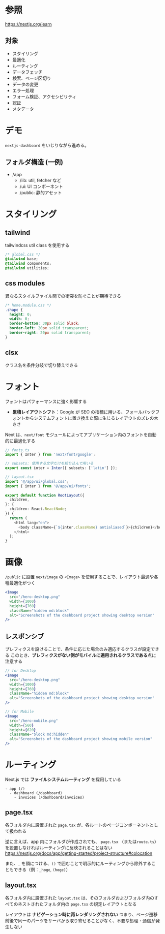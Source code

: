 # 参照
https://nextjs.org/learn

## 対象
- スタイリング
- 最適化
- ルーティング
- データフェッチ
- 検索、ページ区切り
- データの変更
- エラー処理
- フォーム検証、アクセシビリティ
- 認証
- メタデータ

# デモ
`nextjs-dashboard` をいじりながら進める。

## フォルダ構造 (一例)
- /app
  - /lib: util, fetcher など
  - /ui: UI コンポーネント
  - /public: 静的アセット
  
# スタイリング
## tailwind
tailwindcss util class を使用する
```css
/* global.css */
@tailwind base;
@tailwind components;
@tailwind utilities;
```

## css modules
異なるスタイルファイル間での衝突を防ぐことが期待できる
```css
/* home.module.css */
.shape {
  height: 0;
  width: 0;
  border-bottom: 30px solid black;
  border-left: 20px solid transparent;
  border-right: 20px solid transparent;
}
```

## clsx
クラス名を条件分岐で切り替えできる

# フォント
フォントはパフォーマンスに強く影響する
- **累積レイアウトシフト**：Google が SEO の指標に用いる、フォールバックフォントからシステムフォントに置き換えた際に生じるレイアウトのズレの大きさ

Next は、`next/font` モジュールによってアプリケーション内のフォントを自動的に最適化する

```ts
// fonts.ts
import { Inter } from 'next/font/google';

// subsets: 使用する文字だけを絞り込んで用いる
export const inter = Inter({ subsets: ['latin'] });
```

```ts
// layout.tsx
import '@/app/ui/global.css';
import { inter } from '@/app/ui/fonts';
 
export default function RootLayout({
  children,
}: {
  children: React.ReactNode;
}) {
  return (
    <html lang="en">
      <body className={`${inter.className} antialiased`}>{children}</body>
    </html>
  );
}
```

# 画像
`/public` に設置
`next/image` の `<Image>` を使用することで、レイアウト最適や各種最適化がつく

```jsx
<Image
  src="/hero-desktop.png"
  width={1000}
  height={760}
  className="hidden md:block"
  alt="Screenshots of the dashboard project showing desktop version"
/>
```

## レスポンシブ
プレフィクスを設けることで、条件に応じた場合のみ適応するクラスが設定できる
このとき、**プレフィクスがない側がモバイルに適用されるクラスである**点に注意する
```jsx
// for Desktop
<Image
  src="/hero-desktop.png"
  width={1000}
  height={760}
  className="hidden md:block"
  alt="Screenshots of the dashboard project showing desktop version"
/>

// for Mobile
<Image
  src="/hero-mobile.png"
  width={560}
  height={620}
  className="block md:hidden"
  alt="Screenshots of the dashboard project showing mobile version"
/>
```

# ルーティング
Next.js では **ファイルシステムルーティング** を採用している

```
- app (/)
  - dashboard (/dashboard)
    - invoices (/dashboard/invoices)
```

## page.tsx
各フォルダ内に設置された `page.tsx` が、各ルートのページコンポーネントとして扱われる

逆に言えば、app 内にフォルダが作成されても、 `page.tsx` （または`route.ts`）を設置しなければルーティングに反映されることはない
https://nextjs.org/docs/app/getting-started/project-structure#colocation

また、`_` を頭につける、`()` で囲むことで明示的にルーティングから除外することもできる（例：`_hoge`, `(hoge)`）

## layout.tsx
各フォルダ内に設置された `layout.tsx` は、そのフォルダおよびフォルダ内のすべてのネストされたフォルダ内の `page.tsx` の規定レイアウトとなる

レイアウトは **ナビゲーション時に再レンダリングされない**
つまり、ページ遷移前後で同一のパーツをサーバから取り寄せることがなく、不要な処理・通信が発生しない